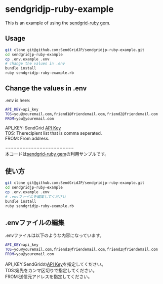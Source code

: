 # sendgridjp-ruby-example

This is an example of using the [sendgrid-ruby gem](https://github.com/sendgrid/sendgrid-ruby).

## Usage

```bash
git clone git@github.com:SendGridJP/sendgridjp-ruby-example.git
cd sendgridjp-ruby-example
cp .env.example .env
# change the values in .env
bundle install
ruby sendgridjp-ruby-example.rb
```

## Change the values in .env
.env is here:

```bash
API_KEY=api_key
TOS=you@youremail.com,friend1@friendemail.com,friend2@friendemail.com
FROM=you@youremail.com
```
API_KEY: SendGrid [API Key](https://sendgrid.com/docs/User_Guide/Settings/api_keys.html)  
TOS: Therecipient list that is comma seperated.  
FROM: From address.  


========================  
 本コードは[sendgrid-ruby gem](https://github.com/sendgrid/sendgrid-ruby)の利用サンプルです。

## 使い方

```bash
git clone git@github.com:SendGridJP/sendgridjp-ruby-example.git
cd sendgridjp-ruby-example
cp .env.example .env
# .envファイルを編集してください
bundle install
ruby sendgridjp-ruby-example.rb
```

## .envファイルの編集
.envファイルは以下のような内容になっています。

```bash
API_KEY=api_key
TOS=you@youremail.com,friend1@friendemail.com,friend2@friendemail.com
FROM=you@youremail.com
```
API_KEY:SendGridの[API Key](https://sendgrid.kke.co.jp/docs/User_Manual_JP/Settings/api_keys.html)を指定してください。  
TOS:宛先をカンマ区切りで指定してください。  
FROM:送信元アドレスを指定してください。  
